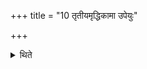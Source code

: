 +++
title = "10 तृतीयमृद्धिकामा उपेयुः"

+++

<details><summary>थिते</summary>

तृतीयमृद्धिकामा उपेयुः १०
</details>
